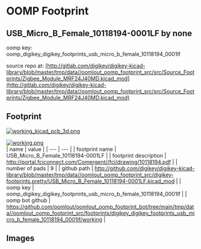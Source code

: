 # OOMP Footprint  
## USB_Micro_B_Female_10118194-0001LF  by none  
  
oomp key: oomp_digikey_digikey_footprints_usb_micro_b_female_10118194_0001lf  
  
source repo at: [http://gitlab.com/digikey/digikey-kicad-library/blob/master/tmp/data//oomlout_oomp_footprint_src/src/Source_Footprints/Zigbee_Module_MRF24J40MD.kicad_mod](http://gitlab.com/digikey/digikey-kicad-library/blob/master/tmp/data//oomlout_oomp_footprint_src/src/Source_Footprints/Zigbee_Module_MRF24J40MD.kicad_mod)  
## Footprint  
  
[![working_kicad_pcb_3d.png](working_kicad_pcb_3d_600.png)](working_kicad_pcb_3d.png)  
  
[![working.png](working_600.png)](working.png)  
| name | value | 
| --- | --- | 
| footprint name | USB_Micro_B_Female_10118194-0001LF | 
| footprint description | http://portal.fciconnect.com/Comergent//fci/drawing/10118194.pdf | 
| number of pads | 9 | 
| github path | http://github.com/digikey/digikey-kicad-library/blob/master/tmp/data//oomlout_oomp_footprint_src/digikey-footprints.pretty/USB_Micro_B_Female_10118194-0001LF.kicad_mod | 
| oomp key | oomp_digikey_digikey_footprints_usb_micro_b_female_10118194_0001lf | 
| oomp bot github | https://github.com/oomlout/oomlout_oomp_footprint_bot/tree/main/tmp/data//oomlout_oomp_footprint_src/footprints/digikey_digikey_footprints_usb_micro_b_female_10118194_0001lf/working | 
## Images  
